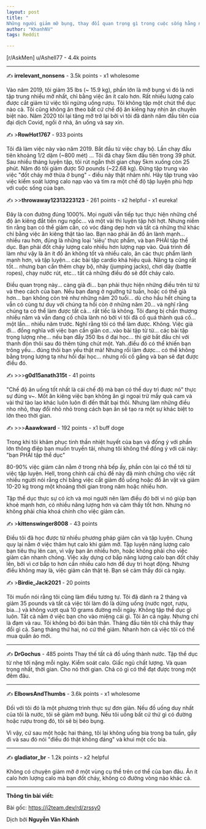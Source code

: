 ```yaml
---
layout: post
title: "
Những người giảm mỡ bụng, thay đổi quan trọng gì trong cuộc sống hằng ngày của các bạn đã giúp ích cho việc đó? - r/AskMen"
author: "KhanhNV"
tags: Reddit

---
```



[r/AskMen] u/Ashell77 - 4.4k points

---

✍️ <strong>irrelevant_nonsens</strong> - 3.5k points - x1 wholesome

Vào năm 2019, tôi giảm 35 lbs (~ 15.9 kg), phần lớn là mỡ bụng vì đó là nơi tập trung nhiều mỡ nhất, chỉ bằng việc ăn ít calo hơn. Rất nhiều lượng calo được cắt giảm từ việc tôi ngừng uống rượu. Tôi không tập một chút thể dục nào cả. Tôi cũng không ăn theo bất cứ chế độ ăn kiêng hay nhịn ăn chuyên biệt nào.
Năm 2020 tôi lại tăng mỡ trở lại bởi vì tôi đã dành năm đầu tiên của đại dịch Covid, ngồi ở nhà, ăn uống và say xỉn.

✍️ &gt;<strong>RowHot1767</strong> - 933 points

Tôi đã làm việc này vào năm 2019. Bắt đầu từ việc chạy bộ. Lần chạy đầu tiên khoảng 1/2 dặm (~800 mét) ... Tôi đã chạy 5km đầu tiên trong 39 phút. Sau nhiều tháng luyện tập, tôi rút ngắn thời gian chạy 5km xuống còn 25 phút. Năm đó tôi giảm được 50 pounds (~22.68 kg). Đừng tập trung vào việc "đốt cháy mỡ thừa ở bụng" - điều này thật nhảm nhí. Hãy tập trung vào việc kiểm soát lượng calo nạp vào và tìm ra một chế độ tập luyện phù hợp với cuộc sống của bạn.

✍️ &gt;&gt;<strong>throwaway12313223123</strong> - 261 points - x2 helpful - x1 eureka!

Đây là con đường đúng 1000%. Mọi người vẫn tiếp tục thực hiện những chế độ ăn kiêng đắt tiền ngu ngốc... và một vài thì luyện tập hời hợt. Nhưng niềm tin rằng bạn có thể giảm cân, có vóc đáng dẹp hơn và tất cả những thứ khác chỉ bằng việc ăn kiêng thật tào lao. Bạn nào phải ăn đồ ăn lành mạnh... nhiều rau hơn, đúng là những loại 'siêu' thực phẩm, và bạn PHẢI tập thể dục. Bạn phải đốt cháy lượng calo nhiều hơn lượng nạp vào. Quá trình để làm như vậy là ăn ít đồ ăn không tốt và nhiều calo, ăn các thực phẩm lành mạnh hơn, và tập luyện... các bài tập cardio khá hiệu quả. Nâng tạ cũng rất tốt... nhưng bạn cần thêm chạy bộ, nhảy (jumping jacks), chơi dây (battle ropes), chạy nước rút, etc... tất cả những điều đó sẽ đốt cháy calo.

Điều quan trọng này... càng già đi... bạn phải thực hiện những điều trên từ từ và theo cách của bạn. Nếu bạn đang ở ngưỡng tứ tuần, hoặc có thể già hơn... bạn không còn trẻ như những năm 20 tuổi... dù cho hầu hết chúng ta vẫn có cùng tư duy với chúng ta hồi còn ở những năm 20... và nghĩ rằng chúng ta có thể làm được tất cả... rất tiếc là không. Tôi đang bị chấn thương nhiều năm và vẫn đang cố chữa lành nó bởi vì tôi đã cố quá thành quá cố... một lần... nhiều năm trước. Nghĩ rằng tôi có thể làm được. Không. Việc già đi... đồng nghĩa với việc bạn cần giãn cơ...vào bài tập từ từ... các bài tập trọng lượng nhẹ... nếu bạn đẩy 350 lbs ở đại học... thì giờ bắt đầu chỉ với thanh đòn thôi sau đó thêm từng chút một. Yah..điều đó có thể khiến bạn trông yếu... đúng thôi bạn yếu thật mà! Nhưng rồi làm được... có thể không bằng trọng lượng tạ như hồi đại học... nhưng rồi cố gắng và bạn sẽ đạt được điều đó.

✍️ &gt;&gt;&gt;<strong>g0d15anath315t</strong> - 41 points

"Chế độ ăn uống tốt nhất là cái chế độ mà bạn có thể duy trì được nó" thực sự đúng v~.
Mốt ăn kiêng việc bạn không ăn gì ngoại trừ mấy quả cam và vài thứ tào lao khác luôn luôn đi đến thất bại thôi. Nhưng làm những điều nho nhỏ, thay đổi nhỏ nhỏ trong cách bạn ăn sẽ tạo ra một sự khác biệt to lớn theo thời gian.

✍️ &gt;&gt;&gt;<strong>Aaawkward</strong> - 192 points - x1 buff doge

Trong khi tôi khâm phục tinh thần nhiệt huyết của bạn và đống ý với phần lớn thông điệp bạn muốn truyền tải, nhưng tôi không thể đồng ý với cái này: "bạn PHẢI tập thể dục"

80-90% việc giảm cân nằm ở trong nhà bếp ấy, phần còn lại có thể tới từ việc tập luyện.
Hell, trong chính cái chủ đề này đã minh chứng cho việc rất nhiều người nói rằng chỉ bằng việc cắt giảm đồ uống hoặc đồ ăn vặt và giảm 10-20 kg trong một khoảng thời gian trong năm hoặc nhiều hơn.

Tập thể dục thực sự có ích và mọi người nên làm điều đó bởi vì nó giúp bạn khoẻ mạnh hơn, có nhiều năng lượng hơn và cảm thấy tốt hơn. Nhưng nó không phải chìa khoá chính cho việc giảm cân.

✍️ &gt;<strong>kittenswinger8008</strong> - 43 points

Điều tôi đã học được từ nhiều phương pháp giảm cân và tập luyện.
Chung quy lại nằm ở việc thâm hụt calo khi giảm mỡ. Tập luyện nâng lượng calo bạn tiêu thụ lên can, vì vậy bạn ăn nhiều hơn, hoặc không phải cho việc giảm cân nhanh chóng.
Việc xây dựng cơ bắp nâng lượng calo bạn đốt cháy lên, bởi vì cơ bắp to hơn cần nhiều calo hơn để duy trì hoạt động.
Nhưng điều không may là, việc giảm cân thật tệ. Bạn sẽ cảm thấy đói cả ngày.

✍️ &gt;<strong>Birdie_Jack2021</strong> - 20 points

Tôi muốn nói rằng tôi cũng làm điều tương tự. Tôi đã dành ra 2 tháng và giảm 35 pounds và tất cả việc tôi làm đó là dừng uống (nước ngọt, rượu, bia...) và không vượt quá 10 grams đường mỗi ngày. Không tập thể dục gì luôn. Tất cả nằm ở việc bạn cho vào miệng cái gì. Tôi ăn cả ngày. Nhưng chỉ là đạm và rau. Tôi không bỏ đói bản thân. Tháng đầu tiên tôi chả thấy thay đổi gì cả. Sang tháng thứ hai, nó cứ thế giảm. Nhanh hơn cả việc tôi có thể mua quần áo mới.

---
✍️ <strong>DrGochus</strong> - 485 points
Thay thế tất cả đồ uống thành nước. Tập thể dục từ nhẹ tới nặng mỗi ngày. Kiểm soát calo. Giấc ngủ chất lượng. Và quan trọng nhất, thời gian. Cho nó thời gian. Chả có gì có thể đạt được trong một đêm đâu.

---
✍️ <strong>ElbowsAndThumbs</strong> - 3.6k points - x1 wholesome

Đối với tôi đó là một phương trình thực sự đơn giản. Nếu đồ uống duy nhất của tôi là nước, tôi sẽ giảm mỡ bụng. Nếu tôi uống bất cứ thứ gì có đường hoặc rượu trong đó, tôi sẽ bị béo bụng.

Vì vậy, cứ sau một hoặc hai tháng, tôi lại không uống bia trong ba tuần, gầy đi và sau đó nói "điều đó thật không đáng" và khui một cốc bia.

---

✍️ <strong>gladiator_br</strong> - 1.2k points - x2 helpful

Không có chuyện giảm mỡ ở một vùng cụ thể trên cơ thể của bạn đâu. Ăn ít calo hơn lượng calo mà bạn đốt cháy, không có đường vòng nào khác cả.

---
<strong>Thông tin bài viết:</strong>

Bài gốc: https://j2team.dev/rd/zrssy0

Dịch bởi <strong>Nguyễn Văn Khánh</strong> 